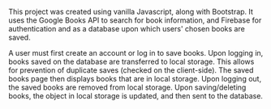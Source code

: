 This project was created using vanilla Javascript, along with Bootstrap. It uses the Google Books API to search for book information, and Firebase for authentication and as a database upon which users' chosen books are saved.

A user must first create an account or log in to save books. Upon logging in, books saved on the database are transferred to local storage. This allows for prevention of duplicate saves (checked on the client-side). The saved books page then displays books that are in local storage. Upon logging out, the saved books are removed from local storage. Upon saving/deleting books, the object in local storage is updated, and then sent to the database.
